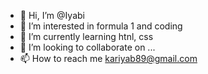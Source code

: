 - 👋 Hi, I’m @Iyabi
- 👀 I’m interested in formula 1 and coding
- 🌱 I’m currently learning htnl, css
- 💞️ I’m looking to collaborate on ...
- 📫 How to reach me kariyab89@gmail.com

<!---
Iyabi/Iyabi is a ✨ special ✨ repository because its `README.md` (this file) appears on your GitHub profile.
You can click the Preview link to take a look at your changes.
--->
